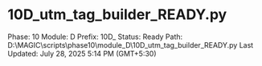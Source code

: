 # 10D_utm_tag_builder_READY.py

Phase: 10
Module: D
Prefix: 10D_
Status: Ready
Path: D:\MAGIC\scripts\phase10\module_D\10D_utm_tag_builder_READY.py
Last Updated: July 28, 2025 5:14 PM (GMT+5:30)
